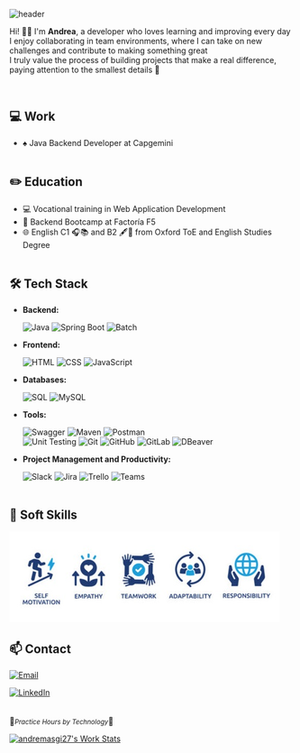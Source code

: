 ![header](https://capsule-render.vercel.app/api?type=waving&color=DCFCDC&height=220&section=header&text=Andrea&fontSize=60&animation=fadeIn&fontAlignY=38&desc=Software%20Developer&descAlignY=51&descAlign=62&font=Poppins&fontColor=144038)

<!--
<div align="center">
  <img src="https://media.tenor.com/yzNFALESODQAAAAM/coding-hack.gif" width="100%" height="15px" />
  <h1><strong> Andrea Martínez Sánchez </strong></h1>
  <p style="font-size: 18px; padding:10px; text-align:center;">
    <strong>Software Developer</strong><br>
  </p>
</div>
<div align="center">
  <img src="https://media.tenor.com/yzNFALESODQAAAAM/coding-hack.gif" width="100%" height="15px" />
</div>
<br>
-->
  Hi! 👋🏻 I'm **Andrea**, a developer who loves learning and improving every day <br>I enjoy collaborating in team environments, where I can take on new challenges and contribute to making something great <br>I truly value the process of building projects that make a real difference, paying attention to the smallest details 🌟

<br>

## 💻 Work
- ♠️ Java Backend Developer at Capgemini 
<br><br>

## ✏️ Education
- 💻 Vocational training in Web Application Development
- 🔭 Backend Bootcamp at Factoría F5
- 🌐 English C1 🎧📚 and B2 🖋️💬 from Oxford ToE and English Studies Degree
<br><br>

## 🛠️ Tech Stack
- **Backend:**

  ![Java](https://img.shields.io/badge/Java-007396?style=for-the-badge&logo=java&logoColor=white)
  ![Spring Boot](https://img.shields.io/badge/Spring_Boot-6DB33F?style=for-the-badge&logo=spring&logoColor=white)
  ![Batch](https://img.shields.io/badge/Batch-F58025?style=for-the-badge&logoColor=white)
 

- **Frontend:**

  
  ![HTML](https://img.shields.io/badge/HTML5-E34F26?style=for-the-badge&logo=html5&logoColor=white)
  ![CSS](https://img.shields.io/badge/CSS3-1572B6?style=for-the-badge&logo=css3&logoColor=white)
  ![JavaScript](https://img.shields.io/badge/JavaScript-F7DF1E?style=for-the-badge&logo=javascript&logoColor=black)
  
- **Databases:**
  
  ![SQL](https://img.shields.io/badge/SQL-003B57?style=for-the-badge&logo=postgresql&logoColor=white)
  ![MySQL](https://img.shields.io/badge/MySQL-4479A1?style=for-the-badge&logo=mysql&logoColor=white)

- **Tools:**
  
  ![Swagger](https://img.shields.io/badge/Swagger-85EA2D?style=for-the-badge&logo=swagger&logoColor=black)
  ![Maven](https://img.shields.io/badge/Maven-C71A36?style=for-the-badge&logo=apache-maven&logoColor=white)
  ![Postman](https://img.shields.io/badge/Postman-FF6C37?style=for-the-badge&logo=postman&logoColor=white)  
  ![Unit Testing](https://img.shields.io/badge/Unit_Testing-007ACC?style=for-the-badge&logo=testing-library&logoColor=white)
  ![Git](https://img.shields.io/badge/Git-F05032?style=for-the-badge&logo=git&logoColor=white)
  ![GitHub](https://img.shields.io/badge/GitHub-181717?style=for-the-badge&logo=github&logoColor=white)
  ![GitLab](https://img.shields.io/badge/GitLab-FC6D26?style=for-the-badge&logo=gitlab&logoColor=white)
  ![DBeaver](https://img.shields.io/badge/DBeaver-3776AB?style=for-the-badge&logoColor=white)


- **Project Management and Productivity:**

  ![Slack](https://img.shields.io/badge/Slack-4A154B?style=for-the-badge&logo=slack&logoColor=white)
  ![Jira](https://img.shields.io/badge/Jira-0052CC?style=for-the-badge&logo=jira&logoColor=white)
  ![Trello](https://img.shields.io/badge/Trello-0079BF?style=for-the-badge&logo=trello&logoColor=white)
  ![Teams](https://img.shields.io/badge/Teams-6264A7?style=for-the-badge&logoColor=white)
<br><br>
## 👤 Soft Skills
 <img src="SoftSkills.png" />


## 📫 Contact
  [![Email](https://img.shields.io/badge/Email-andreamsgi27%40hotmail.com-blue?logo=gmail&logoColor=white)](mailto:andreamsgi27@hotmail.com)  
  
  [![LinkedIn](https://img.shields.io/badge/LinkedIn-Profile-blue?logo=linkedin&logoColor=white)](https://www.linkedin.com/in/andrea-martinez-sanchez)
<br><br><br>
🔹<small><i>Practice Hours by Technology</i></small>🔹

[![andremasgi27's Work Stats](https://github-readme-stats.vercel.app/api/wakatime?username=andreamsgi27&layout=compact)](https://wakatime.com/@andreamsgi27)

